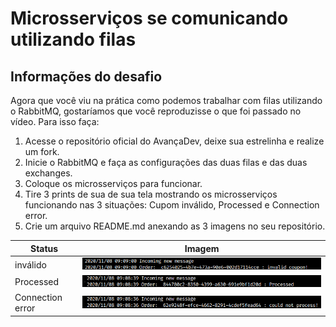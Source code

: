 # Microsserviços se comunicando utilizando filas

## Informações do desafio
Agora que você viu na prática como podemos trabalhar com filas utilizando o RabbitMQ,
gostaríamos que você reproduzisse o que foi passado no vídeo. Para isso faça:

1. Acesse o repositório oficial do AvançaDev, deixe sua estrelinha e realize um fork.
2. Inicie o RabbitMQ e faça as configurações das duas filas e das duas exchanges.
3. Coloque os microsserviços para funcionar.
4. Tire 3 prints de sua de sua tela mostrando os microsserviços funcionando nas 3 situações:
  Cupom inválido, Processed e Connection error.
5. Crie um arquivo README.md anexando as 3 imagens no seu repositório.

| Status           | Imagem                              |
| ---------------- | ----------------------------------- |
| inválido         | ![](./assets/invalid_coupon.png)    |
| Processed        | ![](./assets/processed.png)         |
| Connection error | ![](./assets/could_not_process.png) |
